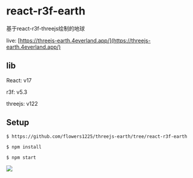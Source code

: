 # react-r3f-earth

基于react-r3f-threejs绘制的地球

live: [https://threejs-earth.4everland.app/](https://threejs-earth.4everland.app/)

## lib

React: v17

r3f: v5.3

threejs: v122


## Setup

```
$ https://github.com/flowers1225/threejs-earth/tree/react-r3f-earth

$ npm install

$ npm start

```

![](https://github.com/flowers1225/threejs-earth/blob/react-r3f-earth/readme-img.jpg)
